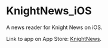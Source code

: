 KnightNews_iOS
==============

A news reader for Knight News on iOS.

Link to app on App Store: [KnightNews](https://itunes.apple.com/us/app/knightnews/id912539758?mt=8 "KnightNews").
